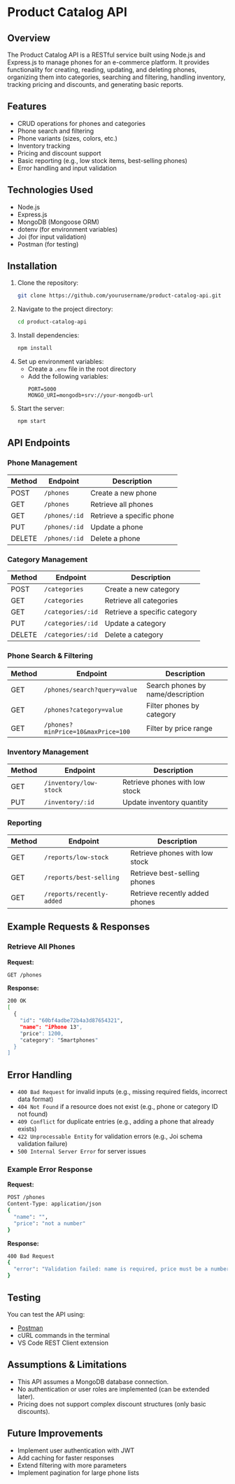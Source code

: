 # Product Catalog API

## Overview
The Product Catalog API is a RESTful service built using Node.js and Express.js to manage phones for an e-commerce platform. It provides functionality for creating, reading, updating, and deleting phones, organizing them into categories, searching and filtering, handling inventory, tracking pricing and discounts, and generating basic reports.

## Features
- CRUD operations for phones and categories
- Phone search and filtering
- Phone variants (sizes, colors, etc.)
- Inventory tracking
- Pricing and discount support
- Basic reporting (e.g., low stock items, best-selling phones)
- Error handling and input validation

## Technologies Used
- Node.js
- Express.js
- MongoDB (Mongoose ORM)
- dotenv (for environment variables)
- Joi (for input validation)
- Postman (for testing)

## Installation

1. Clone the repository:
   ```sh
   git clone https://github.com/yourusername/product-catalog-api.git
   ```
2. Navigate to the project directory:
   ```sh
   cd product-catalog-api
   ```
3. Install dependencies:
   ```sh
   npm install
   ```
4. Set up environment variables:
   - Create a `.env` file in the root directory
   - Add the following variables:
     ```env
     PORT=5000
     MONGO_URI=mongodb+srv://your-mongodb-url
     ```
5. Start the server:
   ```sh
   npm start
   ```

## API Endpoints

### Phone Management
| Method | Endpoint          | Description                      |
|--------|------------------|----------------------------------|
| POST   | `/phones`      | Create a new phone            |
| GET    | `/phones`      | Retrieve all phones           |
| GET    | `/phones/:id`  | Retrieve a specific phone     |
| PUT    | `/phones/:id`  | Update a phone                |
| DELETE | `/phones/:id`  | Delete a phone                |

### Category Management
| Method | Endpoint         | Description                      |
|--------|-----------------|----------------------------------|
| POST   | `/categories`   | Create a new category           |
| GET    | `/categories`   | Retrieve all categories         |
| GET    | `/categories/:id` | Retrieve a specific category   |
| PUT    | `/categories/:id` | Update a category              |
| DELETE | `/categories/:id` | Delete a category              |

### Phone Search & Filtering
| Method | Endpoint          | Description                              |
|--------|------------------|------------------------------------------|
| GET    | `/phones/search?query=value` | Search phones by name/description |
| GET    | `/phones?category=value`     | Filter phones by category         |
| GET    | `/phones?minPrice=10&maxPrice=100` | Filter by price range |

### Inventory Management
| Method | Endpoint              | Description                              |
|--------|----------------------|------------------------------------------|
| GET    | `/inventory/low-stock` | Retrieve phones with low stock       |
| PUT    | `/inventory/:id`      | Update inventory quantity              |

### Reporting
| Method | Endpoint                 | Description                              |
|--------|-------------------------|------------------------------------------|
| GET    | `/reports/low-stock`     | Retrieve phones with low stock          |
| GET    | `/reports/best-selling`  | Retrieve best-selling phones            |
| GET    | `/reports/recently-added` | Retrieve recently added phones         |

## Example Requests & Responses

### Retrieve All Phones
**Request:**
```sh
GET /phones
```

**Response:**
```sh
200 OK
[
  {
    "id": "60bf4adbe72b4a3d87654321",
    "name": "iPhone 13",
    "price": 1200,
    "category": "Smartphones"
  }
]
```

## Error Handling
- `400 Bad Request` for invalid inputs (e.g., missing required fields, incorrect data format)
- `404 Not Found` if a resource does not exist (e.g., phone or category ID not found)
- `409 Conflict` for duplicate entries (e.g., adding a phone that already exists)
- `422 Unprocessable Entity` for validation errors (e.g., Joi schema validation failure)
- `500 Internal Server Error` for server issues

### Example Error Response
**Request:**
```sh
POST /phones
Content-Type: application/json
{
  "name": "",
  "price": "not a number"
}
```

**Response:**
```sh
400 Bad Request
{
  "error": "Validation failed: name is required, price must be a number"
}
```

## Testing
You can test the API using:
- [Postman](https://www.postman.com/)
- cURL commands in the terminal
- VS Code REST Client extension

## Assumptions & Limitations
- This API assumes a MongoDB database connection.
- No authentication or user roles are implemented (can be extended later).
- Pricing does not support complex discount structures (only basic discounts).

## Future Improvements
- Implement user authentication with JWT
- Add caching for faster responses
- Extend filtering with more parameters
- Implement pagination for large phone lists










